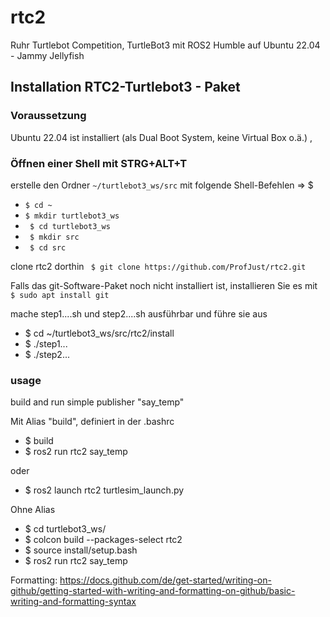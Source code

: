 # rtc2
Ruhr Turtlebot Competition, TurtleBot3 mit ROS2 Humble auf Ubuntu 22.04 - Jammy Jellyfish

## Installation RTC2-Turtlebot3 - Paket
### Voraussetzung
Ubuntu 22.04 ist installiert (als Dual Boot System, keine Virtual Box o.ä.) , 

### Öffnen einer Shell mit STRG+ALT+T
erstelle den Ordner `~/turtlebot3_ws/src` mit folgende Shell-Befehlen => $
* ` $ cd ~ ` 
* ` $ mkdir turtlebot3_ws `
* ` $ cd turtlebot3_ws`
* ` $ mkdir src`
* ` $ cd src`

clone rtc2 dorthin
  ` $ git clone https://github.com/ProfJust/rtc2.git`
  
  Falls das git-Software-Paket noch nicht installiert ist, installieren Sie es mit
  ` $ sudo apt install git`
  

mache step1....sh und step2....sh ausführbar
und führe sie aus

* $ cd ~/turtlebot3_ws/src/rtc2/install
* $ ./step1...
* $ ./step2... 

### usage
build and run simple publisher "say_temp"

Mit Alias "build", definiert in der .bashrc
- $ build 
- $ ros2 run rtc2 say_temp

oder
- $ ros2 launch rtc2 turtlesim_launch.py

Ohne Alias
- $ cd turtlebot3_ws/
- $ colcon build --packages-select rtc2
- $ source install/setup.bash 
- $ ros2 run rtc2 say_temp 


Formatting: https://docs.github.com/de/get-started/writing-on-github/getting-started-with-writing-and-formatting-on-github/basic-writing-and-formatting-syntax
